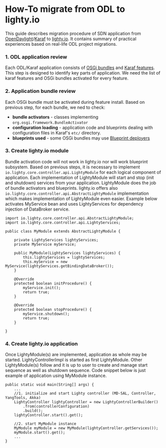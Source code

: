 # How-To migrate from ODL to lighty.io
This guide describes migration procedure of SDN application from [OpenDaylight](https://www.opendaylight.org/)/[Karaf](https://karaf.apache.org/) to [lighty.io](https://github.com/PantheonTechnologies/lighty-core).
It contains summary of practical experiences based on real-life ODL project migrations.

### 1. ODL application review
Each ODL/Karaf application consists of [OSGi bundles](https://www.osgi.org/developer/architecture/) and [Karaf features](https://karaf.apache.org/manual/latest/#_provisioning). This step is designed to identify
key parts of application. We need the list of karaf features and OSGi bundles 
activated for every feature.

### 2. Application bundle review
Each OSGi bundle must be activated during feature install. Based on previous step, for each bundle, we ned to check:
- __bundle activators__ - classes implementing ```org.osgi.framework.BundleActivator```
- __configuration loading__ - application code and blueprints dealing with configuration files in Karaf's ```etc/``` directory.
- __blueprints used__ - some OSGi bundles may use [Blueprint deployers](https://karaf.apache.org/manual/latest/#_blueprint_deployer)

### 3. Create lighty.io module
Bundle activation code will not work in lighty.io nor will work blueprint subsystem. Based on previous steps, it is necessary to implement ```io.lighty.core.controller.api.LightyModule``` 
for each logical component of application. Each implementation of LightyModule will start and stop (init and shutdown)
services from your application. LightyModule does the job of bundle activators and blueprints. 
lighty.io offers also ```io.lighty.core.controller.api.AbstractLightyModule``` implementation which makes implementation of LightyModule even easier.
Example below activates MyService bean and uses LightyServices for dependency injection of DataBroker service.
```
import io.lighty.core.controller.api.AbstractLightyModule;
import io.lighty.core.controller.api.LightyServices;

public class MyModule extends AbstractLightyModule {

    private LightyServices lightyServices;
    private MyService myService;

    public MyModule(LightyServices lightyServices) {
        this.lightyServices = lightyServices;
        this.myService = new MyService(lightyServices.getBindingDataBroker());
    }

    @Override
    protected boolean initProcedure() {
        myService.init();
        return true;
    }

    @Override
    protected boolean stopProcedure() {
        myService.shutdown();
        return true;
    }
    
}
```

### 4. Create lighty.io application
Once LightyModule(s) are implemented, application as whole may be started. LightyControllerImpl is started as first LightyModule.
Other LightyModule(s) follow and it is up to user to create and manage start sequence as well as shutdown sequence. Code snippet below is just example of application 
using MyModule instance.

```
public static void main(String[] args) {
    ...
    //1. initialize and start Lighty controller (MD-SAL, Controller, YangTools, Akka)
    LightyController lightyController = new LightyControllerBuilder()
        .from(controllerConfiguration)
        .build();
    lightyController.start().get();
    
    //2. start MyModule instance
    MyModule myModule = new MyModule(lightyController.getServices());
    myModule.start().get();
    ...
}
```
